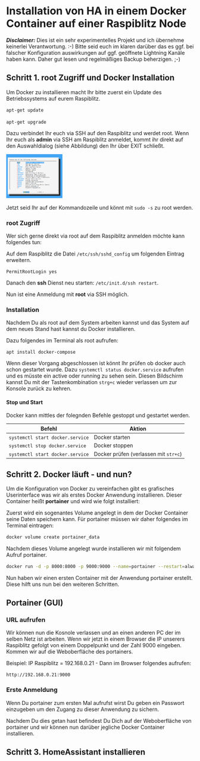 # Installation von HA in einem Docker Container auf einer Raspiblitz Node

***Disclaimer:***
Dies ist ein sehr experimentelles Projekt und ich übernehme keinerlei Verantwortung. :-)
Bitte seid euch im klaren darüber das es ggf. bei falscher Konfiguration auswirkungen auf ggf. geöffnete Lightning Kanäle haben kann.
Daher gut lesen und regelmäßiges Backup beherzigen. ;-)

## Schritt 1. root Zugriff und Docker Installation 

Um Docker zu installieren macht Ihr bitte zuerst ein Update des Betriebssystems auf eurem Raspiblitz.

```
apt-get update

apt-get upgrade
```

Dazu verbindet Ihr euch via SSH auf den Raspiblitz und werdet root.
Wenn Ihr euch als **admin** via SSH am Raspiblitz anmeldet, kommt ihr direkt auf den Auswahldialog (siehe Abbildung) den Ihr über EXIT schließt.

<img src="Images/schritt1_1.png" width="30%">

Jetzt seid Ihr auf der Kommandozeile und könnt mit `sudo -s` zu root werden.

### root Zugriff
Wer sich gerne direkt via root auf dem Raspiblitz anmelden möchte kann folgendes tun:

Auf dem Raspiblitz die Datei `/etc/ssh/sshd_config` um folgenden Eintrag erweitern.

```
PermitRootLogin yes
```

Danach den **ssh** Dienst neu starten: `/etc/init.d/ssh restart`.

Nun ist eine Anmeldung mit **root** via SSH möglich.

### Installation

Nachdem Du als root auf dem System arbeiten kannst und das System auf dem neues Stand hast kannst du Docker installieren.

Dazu folgendes im Terminal als root aufrufen:
```
apt install docker-compose
```

Wenn dieser Vorgang abgeschlossen ist könnt Ihr prüfen ob docker auch schon gestartet wurde.
Dazu `systemctl status docker.service` aufrufen und es müsste ein active oder running zu sehen sein.
Diesen Bildschirm kannst Du mit der Tastenkombination `strg+c` wieder verlassen um zur Konsole zurück zu kehren.

#### Stop und Start
Docker kann mittles der folegnden Befehle gestoppt und gestartet werden.

| Befehl | Aktion |
| --- | --- |
|`systemctl start docker.service`| Docker starten |
|`systemctl stop docker.service` | Docker stoppen |
|`systemctl start docker.service` | Docker prüfen (verlassen mit `str+c`) |


## Schritt 2. Docker läuft - und nun?

Um die Konfiguration von Docker zu vereinfachen gibt es grafisches Userinterface was wir als erstes Docker Anwendung installieren.
Dieser Container heißt **portainer** und wird wie folgt installiert:

Zuerst wird ein sogenantes Volume angelegt in dem der Docker Container seine Daten speichern kann. Für portainer müssen wir daher folgendes im Terminal eintragen:
```sh
docker volume create portainer_data
```
Nachdem dieses Volume angelegt wurde installieren wir mit folgendem Aufruf portainer.

```sh
docker run -d -p 8000:8000 -p 9000:9000 --name=portainer --restart=always -v /var/run/docker.sock:/var/run/docker.sock -v portainer_data:/data portainer/portainer-ce
```

Nun haben wir einen ersten Container mit der Anwendung portainer erstellt. Diese hilft uns nun bei den weiteren Schritten.

## Portainer (GUI)

### URL aufrufen
Wir können nun die Kosnole verlassen und an einen anderen PC der im selben Netz ist arbeiten. Wenn wir jetzt in einem Browser die IP unserers Raspiblitz gefolgt von einem Doppelpunkt und der Zahl 9000 eingeben. Kommen wir auf die Weboberfläche des portainers.

Beispiel: IP Raspiblitz = 192.168.0.21 - Dann im Browser folgendes aufrufen:
```
http://192.168.0.21:9000
```

### Erste Anmeldung

Wenn Du portainer zum ersten Mal aufrufst wirst Du geben ein Passwort einzugeben um den Zugang zu dieser Anwendung zu sichern.

Nachdem Du dies getan hast befindest Du Dich auf der Weboberfläche von portainer und wir können nun darüber jegliche Docker Container installieren.

## Schritt 3. HomeAssistant installieren
